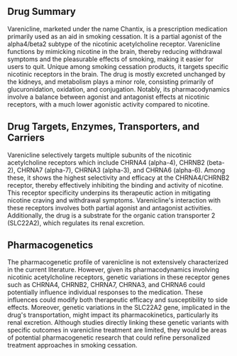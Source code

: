 ## Drug Summary
Varenicline, marketed under the name Chantix, is a prescription medication primarily used as an aid in smoking cessation. It is a partial agonist of the alpha4/beta2 subtype of the nicotinic acetylcholine receptor. Varenicline functions by mimicking nicotine in the brain, thereby reducing withdrawal symptoms and the pleasurable effects of smoking, making it easier for users to quit. Unique among smoking cessation products, it targets specific nicotinic receptors in the brain. The drug is mostly excreted unchanged by the kidneys, and metabolism plays a minor role, consisting primarily of glucuronidation, oxidation, and conjugation. Notably, its pharmacodynamics involve a balance between agonist and antagonist effects at nicotinic receptors, with a much lower agonistic activity compared to nicotine.

## Drug Targets, Enzymes, Transporters, and Carriers
Varenicline selectively targets multiple subunits of the nicotinic acetylcholine receptors which include CHRNA4 (alpha-4), CHRNB2 (beta-2), CHRNA7 (alpha-7), CHRNA3 (alpha-3), and CHRNA6 (alpha-6). Among these, it shows the highest selectivity and efficacy at the CHRNA4/CHRNB2 receptor, thereby effectively inhibiting the binding and activity of nicotine. This receptor specificity underpins its therapeutic action in mitigating nicotine craving and withdrawal symptoms. Varenicline's interaction with these receptors involves both partial agonist and antagonist activities. Additionally, the drug is a substrate for the organic cation transporter 2 (SLC22A2), which regulates its renal excretion.

## Pharmacogenetics
The pharmacogenetic profile of varenicline is not extensively characterized in the current literature. However, given its pharmacodynamics involving nicotinic acetylcholine receptors, genetic variations in these receptor genes such as CHRNA4, CHRNB2, CHRNA7, CHRNA3, and CHRNA6 could potentially influence individual responses to the medication. These influences could modify both therapeutic efficacy and susceptibility to side effects. Moreover, genetic variations in the SLC22A2 gene, implicated in the drug's transportation, might impact its pharmacokinetics, particularly its renal excretion. Although studies directly linking these genetic variants with specific outcomes in varenicline treatment are limited, they would be areas of potential pharmacogenetic research that could refine personalized treatment approaches in smoking cessation.